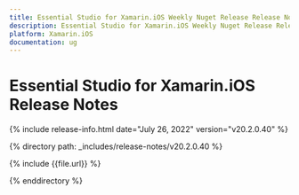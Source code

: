 ```yaml
---
title: Essential Studio for Xamarin.iOS Weekly Nuget Release Release Notes  
description: Essential Studio for Xamarin.iOS Weekly Nuget Release Release Notes  
platform: Xamarin.iOS
documentation: ug
---
```


# Essential Studio for Xamarin.iOS  Release Notes  

{% include release-info.html date="July 26, 2022"  version="v20.2.0.40" %} 

{% directory path: _includes/release-notes/v20.2.0.40 %}

{% include {{file.url}} %}

{% enddirectory %}